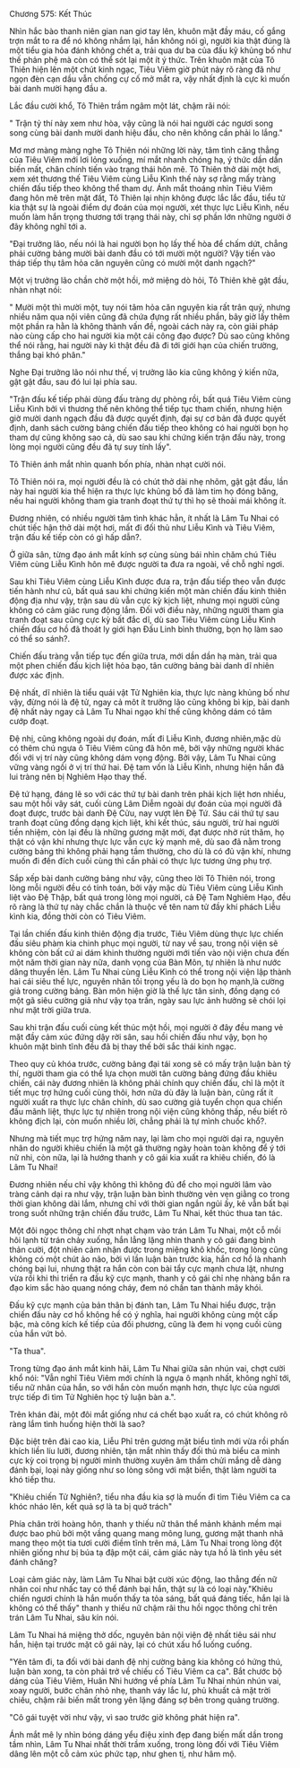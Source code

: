




Chương 575: Kết Thúc


Nhìn hắc bào thanh niên gian nan giơ tay lên, khuôn mặt đầy máu, cố gắng trợn mắt to ra để nó không nhắm lại, hắn không nói gì, người kia thật đúng là một tiểu gia hỏa đánh không chết a, trải qua dư ba của đấu kỹ khủng bố như thế phản phệ mà còn có thể sót lại một ít ý thức. Trên khuôn mặt của Tô Thiên hiện lên một chút kinh ngạc, Tiêu Viêm giờ phút nảy rõ ràng đã như ngọn đèn cạn dầu vẫn chống cự cố mở mắt ra, vậy nhất định là cực kì muốn bài danh mười hạng đầu a.

Lắc đầu cười khổ, Tô Thiên trầm ngâm một lát, chậm rãi nói:

" Trận tỷ thí này xem như hòa, vậy cũng là nói hai người các ngươi song song cùng bài danh mười danh hiệu đầu, cho nên không cần phải lo lắng."

Mơ mơ màng màng nghe Tô Thiên nói những lời này, tâm tình căng thẳng của Tiêu Viêm mới lơi lỏng xuống, mí mắt nhanh chóng hạ, ý thức dần dần biến mất, chân chính tiến vào trạng thái hôn mê. Tô Thiên thở dài một hơi, xem xét thương thế Tiêu Viêm cùng Liễu Kình thế này sợ rằng mấy tràng chiến đấu tiếp theo không thể tham dự. Ánh mắt thoáng nhìn Tiêu Viêm đang hôn mê trên mặt đất, Tô Thiên lại nhịn không được lắc lắc đầu, tiểu tử kia thật sự là ngoài điểm dự đoán của mọi người, xét thực lực Liễu Kình, nếu muốn làm hắn trọng thương tới trạng thái này, chỉ sợ phần lớn những người ở đây không nghĩ tới a.

"Đại trưởng lão, nếu nói là hai người bọn họ lấy thế hòa để chấm dứt, chẳng phải cường bảng mười bài danh đầu có tới mười một người? Vậy tiến vào tháp tiếp thụ tâm hỏa căn nguyên cũng có mười một danh ngạch?"

Một vị trưởng lão chần chờ một hồi, mở miệng dò hỏi, Tô Thiên khẽ gật đầu, nhàn nhạt nói:

" Mười một thì mười một, tuy nói tâm hỏa căn nguyên kia rất trân quý, nhưng nhiều năm qua nội viên cũng đã chứa đựng rất nhiều phần, bây giờ lấy thêm một phần ra hằn là không thành vấn đề, ngoài cách này ra, còn giải pháp nào cùng cấp cho hai người kia một cái công đạo được? Dù sao cũng không thể nói rằng, hai người này kì thật đều đã đi tới giới hạn của chiến trường, thắng bại khó phân."

Nghe Đại trưởng lão nói như thế, vị trưởng lão kia cũng không ý kiến nữa, gật gật đầu, sau đó lui lại phía sau.

"Trận đấu kế tiếp phải dùng đấu tràng dự phòng rồi, bất quá Tiêu Viêm cùng Liễu Kình bởi vì thương thế nên không thể tiếp tục tham chiến, nhưng hiện giờ mười danh ngạch đầu đã được quyết định, đại sự cơ bản đã được quyết định, danh sách cường bảng chiến đấu tiếp theo không có hai người bọn họ tham dự cũng không sao cả, dù sao sau khi chứng kiến trận đấu này, trong lòng mọi người cũng đều đã tự suy tính lấy".

Tô Thiên ánh mắt nhìn quanh bốn phía, nhàn nhạt cười nói.

Tô Thiên nói ra, mọi người đều là có chút thở dài nhẹ nhõm, gật gật đầu, lần này hai người kia thể hiện ra thực lực khủng bố đã làm tim họ đóng băng, nếu hai người không tham gia tranh đoạt thứ tự thì họ sẽ thoải mái không ít.

Đương nhiên, có nhiều người tâm tình khác hẳn, ít nhất là Lâm Tu Nhai có chút tiếc hận thở dài một hơi, mất đi đối thủ như Liễu Kình và Tiêu Viêm, trận đấu kế tiếp còn có gì hấp dẫn?.

Ở giữa sân, từng đạo ánh mắt kính sợ cùng sùng bái nhìn chăm chú Tiêu Viêm cùng Liễu Kình hôn mê được người ta đưa ra ngoài, về chỗ nghỉ ngơi.

Sau khi Tiêu Viêm cùng Liễu Kình được đưa ra, trận đấu tiếp theo vẫn được tiến hành như cũ, bất quá sau khi chứng kiến một màn chiến đấu kinh thiên động địa như vậy, trận sau dù vẫn cực kỳ kịch liệt, nhưng mọi người cũng không có cảm giác rung động lắm. Đối với điều này, những người tham gia tranh đoạt sau cũng cực kỳ bất đắc dĩ, dù sao Tiêu Viêm cùng Liễu Kình chiến đấu cơ hồ đã thoát ly giới hạn Đấu Linh bình thường, bọn họ làm sao có thể so sánh?.

Chiến đấu tràng vẫn tiếp tục đến giữa trưa, mới dần dần hạ màn, trải qua một phen chiến đấu kịch liệt hỏa bạo, tân cường bảng bài danh dĩ nhiên được xác định.

Đệ nhất, dĩ nhiên là tiểu quái vật Tử Nghiên kia, thực lực nàng khủng bố như vậy, đừng nói là đệ tử, ngay cả môt ít trưởng lão cũng không bì kịp, bài danh đệ nhất này ngay cả Lâm Tu Nhai ngạo khí thế cũng không dám có tâm cướp đoạt.

Đệ nhị, cũng không ngoài dự đoán, mất đi Liễu Kình, đương nhiên,mặc dù có thêm chú ngựa ô Tiêu Viêm cũng đã hôn mê, bởi vậy những người khác đối với vị trí này cũng không dám vọng động. Bởi vậy, Lâm Tu Nhai cũng vững vàng ngồi ở vị trí thứ hai. Đệ tam vốn là Liễu Kình, nhưng hiện hắn đã lui tràng nên bị Nghiêm Hạo thay thế.

Đệ tứ hạng, đáng lẽ so với các thứ tự bài danh trên phải kịch liệt hơn nhiều, sau một hồi vây sát, cuối cùng Lâm Diễm ngoài dự đoán của mọi người đã đoạt được, trước bài danh Đệ Cửu, nay vượt lên Đệ Tứ. Sáu cái thứ tự sau tranh đoạt cũng đồng dạng kịch liệt, khi kết thúc, sáu người, trừ hai người tiền nhiệm, còn lại đều là những gương mặt mới, đạt được nhờ rút thăm, họ thật có vận khí nhưng thực lực vẫn cực kỳ mạnh mẽ, dù sao đã nằm trong cường bảng thì không phải hạng tầm thường, cho dù là có đủ vận khí, nhưng muốn đi đến đích cuối cùng thì cần phải có thực lực tương ứng phụ trợ.

Sắp xếp bài danh cường bảng như vậy, cũng theo lời Tô Thiên nói, trong lòng mỗi người đều có tính toán, bởi vậy mặc dù Tiêu Viêm cùng Liễu Kình liệt vào Đệ Thập, bất quá trong lòng mọi người, cả Đệ Tam Nghiêm Hạo, đều rõ ràng là thứ tự này chắc chắn là thuộc về tên nam tử đầy khí phách Liễu kình kia, đồng thời còn có Tiêu Viêm.

Tại lần chiến đấu kinh thiên động địa trước, Tiêu Viêm dùng thực lực chiến đấu siêu phàm kia chinh phục mọi người, từ nay về sau, trong nội viện sẽ không còn bất cứ ai dám khinh thường người mới tiến vào nội viện chưa đến một năm thời gian này nữa, danh vọng của Bàn Môn, tự nhiên là như nước dâng thuyền lên. Lâm Tu Nhai cùng Liễu Kình có thể trong nội viện lập thành hai cái siêu thế lực, nguyên nhân tối trọng yếu là do bọn họ mạnh,là cường giả trong cường bảng. Bàn môn hiện giờ là thế lực tân sinh, đồng dạng có một gã siêu cường giả như vậy tọa trấn, ngày sau lực ảnh hưởng sẽ chói lọi như mặt trời giữa trưa.

Sau khi trận đấu cuối cùng kết thúc một hồi, mọi người ở đây đều mang vẻ mặt đầy cảm xúc đứng dậy rời sân, sau hồi chiến đấu như vậy, bọn họ khuôn mặt bình tĩnh đều đã bị thay thế bởi sắc thái kinh ngạc.

Theo quy củ khóa trước, cường bảng đại tái xong sẽ có mấy trận luận bàn tỷ thí, người tham gia có thể lựa chọn mười tân cường bảng đứng đầu khiêu chiến, cái này đương nhiên là không phải chính quy chiến đấu, chỉ là một ít tiết mục trợ hứng cuối cùng thôi, hơn nữa dù đây là luận bàn, cũng rất ít người xuất ra thực lực chân chính, dù sao cường giả tuyển chọn qua chiến đấu mãnh liệt, thực lực tự nhiên trong nội viện cũng không thấp, nếu biết rõ không địch lại, còn muốn nhiều lời, chẳng phải là tự mình chuốc khổ?.

Nhưng mà tiết mục trợ hứng năm nay, lại làm cho mọi người dại ra, nguyên nhân do người khiêu chiến là một gã thường ngày hoàn toàn không để ý tới nữ nhi, còn nữa, lại là hướng thanh y cô gái kia xuất ra khiêu chiến, đó là Lâm Tu Nhai!

Đương nhiên nếu chỉ vậy không thì không đủ để cho mọi người lâm vào tràng cảnh dại ra như vậy, trận luận bàn bình thường vẻn vẹn giằng co trong thời gian không dài lắm, nhưng chỉ với thời gian ngắn ngủi ấy, kẻ vẫn bất bại trong suốt những trận chiến đấu trước, Lâm Tu Nhai, kết thúc thua tan tác.

Một đôi ngọc thông chỉ nhợt nhạt chạm vào trán Lâm Tu Nhai, một cỗ mồi hôi lạnh từ trán chảy xuống, hắn lẳng lặng nhìn thanh y cô gái đang bình thản cười, đột nhiên cảm nhận được trong miệng khô khốc, trong lòng cũng không có một chút ảo não, bởi vì lần luận bàn trước kia, hắn cơ hồ là nhanh chóng bại lui, nhưng thật ra hắn còn con bài tẩy cực mạnh chưa lật, nhưng vừa rồi khi thi triển ra đấu kỹ cực mạnh, thanh y cô gái chỉ nhẹ nhàng bắn ra đạo kim sắc hào quang nóng cháy, đem nó chấn tan thành mây khói.

Đấu kỹ cực mạnh của bản thân bị đánh tan, Lâm Tu Nhai hiểu được, trận chiến đấu này cơ hồ không hề có ý nghĩa, hai người không cùng một cấp bậc, mà công kích kế tiếp của đối phương, cũng là đem hi vọng cuối cùng của hắn vứt bỏ.

"Ta thua".

Trong từng đạo ánh mắt kinh hãi, Lâm Tu Nhai giữa sân nhún vai, chợt cười khổ nói: "Vẫn nghĩ Tiêu Viêm mới chính là ngựa ô mạnh nhất, không nghĩ tới, tiểu nữ nhân của hắn, so với hắn còn muốn mạnh hơn, thực lực của ngươi trực tiếp đi tìm Tử Nghiên học tỷ luận bàn a.".

Trên khán đài, một đôi mắt giống như cá chết bạo xuất ra, có chút không rõ ràng lắm tình huống hiện thời là sao?

Đặc biệt trên đài cao kia, Liễu Phỉ trên gương mặt biểu tình mới vừa rồi phấn khích liền líu lưỡi, đương nhiên, tận mắt nhìn thấy đối thủ mà biểu ca mình cực kỳ coi trọng bị người mình thường xuyên âm thầm chửi mắng dễ dàng đánh bại, loại này giống như so lòng sông với mặt biển, thật làm người ta khó tiếp thu.

"Khiêu chiến Tử Nghiên?, tiểu nha đầu kia sợ là muốn đi tìm Tiêu Viêm ca ca khóc nháo lên, kết quả sợ là ta bị quở trách"

Phía chân trời hoàng hôn, thanh y thiếu nữ thân thể mảnh khảnh mềm mại được bao phủ bởi một vầng quang mang mông lung, gương mặt thanh nhã mang theo một tia tươi cười điềm tĩnh trên má, Lâm Tu Nhai trong lòng đột nhiên giống như bị búa tạ đập một cái, cảm giác này tựa hồ là tình yêu sét đánh chăng?

Loại cảm giác này, làm Lâm Tu Nhai bật cười xúc động, lao thẳng đến nữ nhân coi như nhấc tay có thể đánh bại hắn, thật sự là có loại này."Khiêu chiến ngươi chính là hắn muốn thấy ta tỏa sáng, bất quá đáng tiếc, hắn lại là không có thể thấy" thanh y thiếu nữ chậm rãi thu hồi ngọc thông chỉ trên trán Lâm Tu Nhai, sâu kín nói.

Lâm Tu Nhai há miệng thở dốc, nguyên bản nội viện đệ nhất tiêu sái như hắn, hiện tại trước mặt cô gái này, lại có chút xấu hổ luống cuống.

"Yên tâm đi, ta đối với bài danh đệ nhị cường bảng kia không có hứng thú, luận bàn xong, ta còn phải trở về chiếu cố Tiêu Viêm ca ca". Bắt chước bộ dáng của Tiêu Viêm, Huân Nhi hướng về phía Lâm Tu Nhai nhún nhún vai, xoay người, bước chân nhỏ nhẹ, thanh váy lắc lư, phủ khuất cả mặt trời chiều, chậm rãi biến mất trong yên lặng đáng sợ bên trong quảng trường.

"Cô gái tuyệt vời như vậy, vì sao trước giờ không phát hiện ra".

Ánh mắt mê ly nhìn bóng dáng yểu điệu xinh đẹp đang biến mất dần trong tầm nhìn, Lâm Tu Nhai nhất thời trầm xuống, trong lòng đối với Tiêu Viêm dâng lên một cỗ cảm xúc phức tạp, như ghen tị, như hâm mộ.




